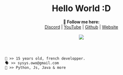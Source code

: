 <h1 align="center">Hello World :D</h1>

<p align="center">
  <b>🖤 Follow me here:</b><br>
  <a href="https://discord.gg/gamingchair">Discord</a> |
  <a href="https://www.youtube.com/c/cheatingiscool">YouTube</a> |
  <a href="https://github.com/Sysys242">Github</a> |
  <a href="https://deobfuscate.fr/">Website</a>
  <br><br>
  <img src="https://cdn.discordapp.com/attachments/762750100500906044/860549000939831316/183296.gif">
  <br><br>
</p>

#
```diff
👤 >> 15 years old, french developper.
🗣️ >> sysys.owo@gmail.com
🐺 >> Python, Js, Java & more
```
#
